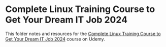 # Complete Linux Training Course to Get Your Dream IT Job 2024

This folder notes and resources for the [Complete Linux Training Course to Get Your Dream IT Job 2024](https://www.udemy.com/course/complete-linux-training-course-to-get-your-dream-it-job) course on Udemy.
